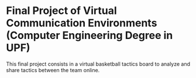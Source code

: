 # Final Project of Virtual Communication Environments (Computer Engineering Degree in UPF)
This final project consists in a virtual basketball tactics board to analyze and share tactics between the team online.
